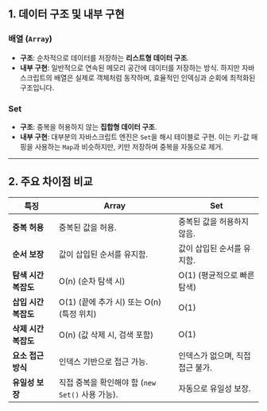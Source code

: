 ## 1. **데이터 구조 및 내부 구현**

### 배열 (`Array`)

- **구조**: 순차적으로 데이터를 저장하는 **리스트형 데이터 구조**.
- **내부 구현**: 일반적으로 연속된 메모리 공간에 데이터를 저장하는 방식. 하지만 자바스크립트의 배열은 실제로 객체처럼 동작하며, 효율적인 인덱싱과 순회에 최적화된 구조입니다.

### Set

- **구조**: 중복을 허용하지 않는 **집합형 데이터 구조**.
- **내부 구현**: 대부분의 자바스크립트 엔진은 `Set`을 해시 테이블로 구현. 이는 키-값 매핑을 사용하는 `Map`과 비슷하지만, 키만 저장하며 중복을 자동으로 제거.

---

## 2. **주요 차이점 비교**

|**특징**|**Array**|**Set**|
|---|---|---|
|**중복 허용**|중복된 값을 허용.|중복된 값을 허용하지 않음.|
|**순서 보장**|값이 삽입된 순서를 유지함.|값이 삽입된 순서를 유지함.|
|**탐색 시간 복잡도**|O(n) (순차 탐색 시)|O(1) (평균적으로 빠른 탐색)|
|**삽입 시간 복잡도**|O(1) (끝에 추가 시) 또는 O(n) (특정 위치)|O(1)|
|**삭제 시간 복잡도**|O(n) (값 삭제 시, 검색 포함)|O(1)|
|**요소 접근 방식**|인덱스 기반으로 접근 가능.|인덱스가 없으며, 직접 접근 불가.|
|**유일성 보장**|직접 중복을 확인해야 함 (`new Set()` 사용 가능).|자동으로 유일성 보장.|